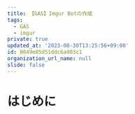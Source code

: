 ```yaml
---
title: 【GAS】Imgur Botの作成
tags:
  - GAS
  - imgur
private: true
updated_at: '2023-08-30T13:25:56+09:00'
id: 0049e05d51ddc6ad03c1
organization_url_name: null
slide: false
---
```

# はじめに
